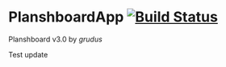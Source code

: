 # PlanshboardApp [![Build Status](https://travis-ci.com/grudus/PlanshboardApp.svg?token=8nz31z85vuxVtzp5khqC&branch=master)](https://travis-ci.com/grudus/PlanshboardApp)

Planshboard v3.0 by _grudus_

Test update
